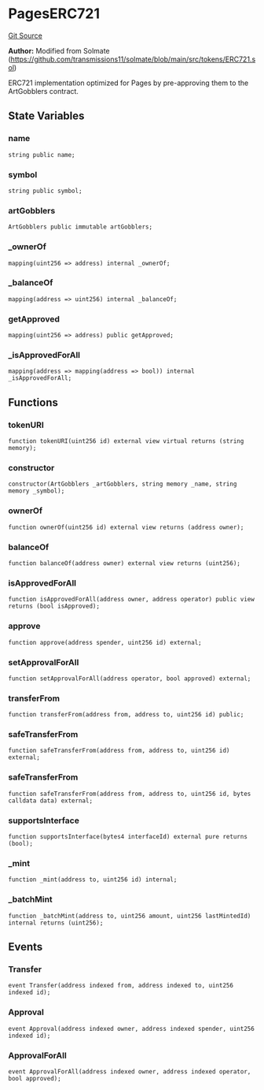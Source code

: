 # PagesERC721
[Git Source](https://github.com/Utilitycoder/artgobbler-dub/blob/3c22f2fc754088c788fa1c2d53754e6ba88dfed3/src/utils/token/PagesERC721.sol)

**Author:**
Modified from Solmate (https://github.com/transmissions11/solmate/blob/main/src/tokens/ERC721.sol)

ERC721 implementation optimized for Pages by pre-approving them to the ArtGobblers contract.


## State Variables
### name

```solidity
string public name;
```


### symbol

```solidity
string public symbol;
```


### artGobblers

```solidity
ArtGobblers public immutable artGobblers;
```


### _ownerOf

```solidity
mapping(uint256 => address) internal _ownerOf;
```


### _balanceOf

```solidity
mapping(address => uint256) internal _balanceOf;
```


### getApproved

```solidity
mapping(uint256 => address) public getApproved;
```


### _isApprovedForAll

```solidity
mapping(address => mapping(address => bool)) internal _isApprovedForAll;
```


## Functions
### tokenURI


```solidity
function tokenURI(uint256 id) external view virtual returns (string memory);
```

### constructor


```solidity
constructor(ArtGobblers _artGobblers, string memory _name, string memory _symbol);
```

### ownerOf


```solidity
function ownerOf(uint256 id) external view returns (address owner);
```

### balanceOf


```solidity
function balanceOf(address owner) external view returns (uint256);
```

### isApprovedForAll


```solidity
function isApprovedForAll(address owner, address operator) public view returns (bool isApproved);
```

### approve


```solidity
function approve(address spender, uint256 id) external;
```

### setApprovalForAll


```solidity
function setApprovalForAll(address operator, bool approved) external;
```

### transferFrom


```solidity
function transferFrom(address from, address to, uint256 id) public;
```

### safeTransferFrom


```solidity
function safeTransferFrom(address from, address to, uint256 id) external;
```

### safeTransferFrom


```solidity
function safeTransferFrom(address from, address to, uint256 id, bytes calldata data) external;
```

### supportsInterface


```solidity
function supportsInterface(bytes4 interfaceId) external pure returns (bool);
```

### _mint


```solidity
function _mint(address to, uint256 id) internal;
```

### _batchMint


```solidity
function _batchMint(address to, uint256 amount, uint256 lastMintedId) internal returns (uint256);
```

## Events
### Transfer

```solidity
event Transfer(address indexed from, address indexed to, uint256 indexed id);
```

### Approval

```solidity
event Approval(address indexed owner, address indexed spender, uint256 indexed id);
```

### ApprovalForAll

```solidity
event ApprovalForAll(address indexed owner, address indexed operator, bool approved);
```

